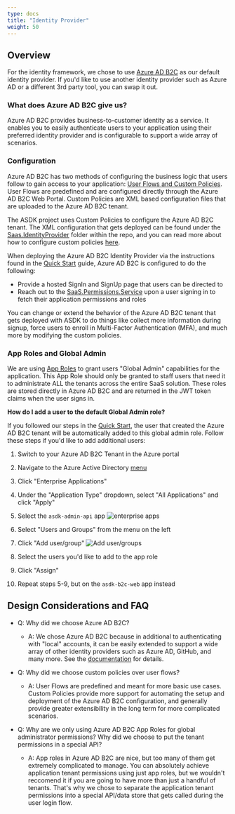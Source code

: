 ```yaml
---
type: docs
title: "Identity Provider"
weight: 50
---
```

## Overview

For the identity framework, we chose to use [Azure AD B2C](https://docs.microsoft.com/azure/active-directory-b2c/overview) as our default identity provider. If you'd like to use another identity provider such as Azure AD or a different 3rd party tool, you can swap it out. 

### What does Azure AD B2C give us?

Azure AD B2C provides business-to-customer identity as a service. It enables you to easily authenticate users to your application using their preferred identity provider and is configurable to support a wide array of scenarios.

### Configuration

Azure AD B2C has two methods of configuring the business logic that users follow to gain access to your application: [User Flows and Custom Policies](https://docs.microsoft.com/azure/active-directory-b2c/user-flow-overview). User Flows are predefined and are configured directly through the Azure AD B2C Web Portal. Custom Policies are XML based configuration files that are uploaded to the Azure AD B2C tenant.

The ASDK project uses Custom Policies to configure the Azure AD B2C tenant. The XML configuration that gets deployed can be found under the [Saas.IdentityProvider](https://github.com/Azure/azure-saas/tree/main/src/Saas.Identity/Saas.IdentityProvider) folder within the repo, and you can read more about how to configure custom policies [here](https://docs.microsoft.com/azure/active-directory-b2c/user-flow-overview).

When deploying the Azure AD B2C Identity Provider via the instructions found in the [Quick Start](../../../quick-start) guide, Azure AD B2C is configured to do the following:

- Provide a hosted SignIn and SignUp page that users can be directed to
- Reach out to the [SaaS.Permissions.Service](../permissions-service) upon a user signing in to fetch their application permissions and roles

You can change or extend the behavior of the Azure AD B2C tenant that gets deployed with ASDK to do things like collect more information during signup, force users to enroll in Multi-Factor Authentication (MFA), and much more by modifying the custom policies.

### App Roles and Global Admin

We are using [App Roles](https://docs.microsoft.com/azure/active-directory/develop/howto-add-app-roles-in-azure-ad-apps) to grant users "Global Admin" capabilities for the application. This App Role should only be granted to staff users that need it to administrate ALL the tenants across the entire SaaS solution. These roles are stored directly in Azure AD B2C and are returned in the JWT token claims when the user signs in.

**How do I add a user to the default Global Admin role?**

If you followed our steps in the [Quick Start](../../../quick-start), the user that created the Azure AD B2C tenant will  be automatically added to this global admin role. Follow these steps if you'd like to add additional users:

1. Switch to your Azure AD B2C Tenant in the Azure portal

2. Navigate to the Azure Active Directory [menu](https://portal.azure.com/#blade/Microsoft_AAD_IAM/ActiveDirectoryMenuBlade/Overview)

3. Click "Enterprise Applications"

4. Under the "Application Type" dropdown, select "All Applications" and click "Apply"

5. Select the `asdk-admin-api` app ![enterprise apps](/azure-saas/images/aad-enterprise-apps.png)

6. Select "Users and Groups" from the menu on the left

7. Click "Add user/group" ![Add user/groups](/azure-saas/images/aad-enterprise-apps-users-groups.png)

8. Select the users you'd like to add to the app role

9. Click "Assign"

10. Repeat steps  5-9, but on the `asdk-b2c-web` app instead

## Design Considerations and FAQ

- Q: Why did we choose Azure AD B2C?
  - A: We chose Azure AD B2C because in additional to authenticating with "local" accounts, it can be easily extended to support a wide array of other identity providers such as Azure AD, GitHub, and many more. See the [documentation](https://docs.microsoft.com/azure/active-directory-b2c/add-identity-provider) for details.

- Q: Why did we choose custom policies over user flows?
  - A: User Flows are predefined and meant for more basic use cases. Custom Policies provide more support for automating the setup and deployment of the Azure AD B2C configuration, and generally provide greater extensibility in the long term for more complicated scenarios.

- Q: Why are we only using Azure AD B2C App Roles for global administrator permissions? Why did we choose to put the tenant permissions in a special API?
  - A: App roles in Azure AD B2C are nice, but too many of them get extremely complicated to manage. You can absolutely achieve application tenant permissions using just app roles, but we wouldn't reccomend it if you are going to have more than just a handful of tenants. That's why we chose to separate the application tenant permissions into a special API/data store that gets called during the user login flow.
